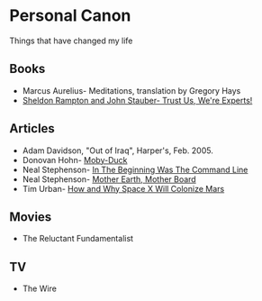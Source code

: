 # Personal Canon
Things that have changed my life

## Books
* Marcus Aurelius- Meditations, translation by Gregory Hays
* [Sheldon Rampton and John Stauber- Trust Us, We're Experts!](http://www.thirdworldtraveler.com/Public_Relations/Trust_Us_We're_Experts.html)


## Articles
* Adam Davidson, "Out of Iraq", Harper's, Feb. 2005.
* Donovan Hohn- [Moby-Duck](http://harpers.org/archive/2007/01/moby-duck/)
* Neal Stephenson- [In The Beginning Was The Command Line](http://www.cryptonomicon.com/beginning.html)
* Neal Stephenson- [Mother Earth, Mother Board](https://www.wired.com/1996/12/ffglass/)
* Tim Urban- [How and Why Space X Will Colonize Mars](http://waitbutwhy.com/2015/08/how-and-why-spacex-will-colonize-mars.html)

## Movies
* The Reluctant Fundamentalist

## TV
* The Wire
